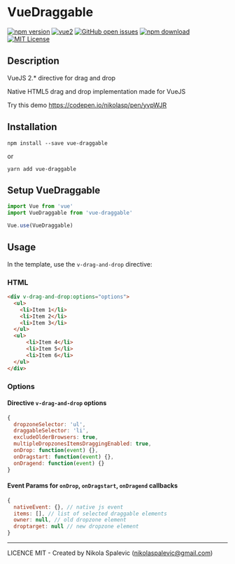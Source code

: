 # VueDraggable

[![npm version](https://img.shields.io/npm/v/vue-draggable.svg?maxAge=2592000)](https://www.npmjs.com/package/vue-draggable)
[![vue2](https://img.shields.io/badge/vue-2.x-brightgreen.svg)](https://vuejs.org/)
[![GitHub open issues](https://img.shields.io/github/issues/Vivify-Ideas/vue-draggable.svg?maxAge=2592000)](https://github.com/Vivify-Ideas/vue-draggable/issues?q=is%3Aopen+is%3Aissue)
[![npm download](https://img.shields.io/npm/dt/vue-draggable.svg?maxAge=2592000)](https://www.npmjs.com/package/vue-draggable)
[![MIT License](https://img.shields.io/github/license/Vivify-Ideas/vue-draggable.svg)](https://github.com/Vivify-Ideas/vue-draggable/blob/master/LICENSE)

## Description

VueJS 2.* directive for drag and drop

Native HTML5 drag and drop implementation made for VueJS

Try this demo https://codepen.io/nikolasp/pen/yvpWJR

## Installation

```
npm install --save vue-draggable
```
or
```
yarn add vue-draggable
```
## Setup VueDraggable

```javascript
import Vue from 'vue'
import VueDraggable from 'vue-draggable'

Vue.use(VueDraggable)
```

## Usage

In the template, use the `v-drag-and-drop` directive:

### HTML

```html
<div v-drag-and-drop:options="options">
  <ul>
    <li>Item 1</li>
    <li>Item 2</li>
    <li>Item 3</li>
  </ul>
  <ul>
      <li>Item 4</li>
      <li>Item 5</li>
      <li>Item 6</li>
  </ul>
</div>
```

### Options

#### Directive `v-drag-and-drop` options

```javascript
{
  dropzoneSelector: 'ul',
  draggableSelector: 'li',
  excludeOlderBrowsers: true,
  multipleDropzonesItemsDraggingEnabled: true,
  onDrop: function(event) {},
  onDragstart: function(event) {},
  onDragend: function(event) {}
}
```

#### Event Params for `onDrop`, `onDragstart`, `onDragend` callbacks

```javascript
{
  nativeEvent: {}, // native js event
  items: [], // list of selected draggable elements
  owner: null, // old dropzone element
  droptarget: null // new dropzone element
}
```
---

LICENCE MIT - Created by Nikola Spalevic (nikolaspalevic@gmail.com)
